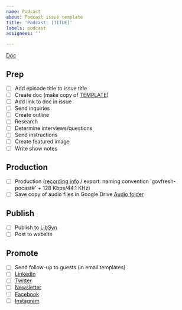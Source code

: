 ```yaml
---
name: Podcast
about: Podcast issue template
title: 'Podcast: [TITLE]'
labels: podcast
assignees: ''

---
```


[Doc]()

## Prep

- [ ] Add episode title to issue title
- [ ] Create doc (make copy of [TEMPLATE](https://docs.google.com/document/d/1pAjm9Jhnh4-ZLJ_g1TVkGNpOwZsV-pzU6BpH1DrJ8O4/edit?usp=sharing))
- [ ] Add link to doc in issue
- [ ] Send inquiries
- [ ] Create outline
- [ ] Research
- [ ] Determine interviews/questions
- [ ] Send instructions
- [ ] Create featured image
- [ ] Write show notes

## Production

- [ ] Production ([recording info](#) / export: naming convention 'govfresh-pocast#' + 128 Kbps/44.1 KHz)
- [ ] Save copy of audio files in Google Drive [Audio folder](https://drive.google.com/drive/folders/1IIe8TsRpvf454Kg_rBh_DfAvQv1StNBh?usp=sharing)

## Publish

- [ ] Publish to [LibSyn](https://libsyn.com/)
- [ ] Post to website

## Promote

- [ ] Send follow-up to guests (in email templates)
- [ ] [LinkedIn](https://linkedin.com/company/govfresh)
- [ ] [Twitter](https://twitter.com/govfresh)
- [ ] [Newsletter](https://govfresh.substack.com/)
- [ ] [Facebook](https://facebook.com/govfresh)
- [ ] [Instagram](https://instagram.com/govfresh)
